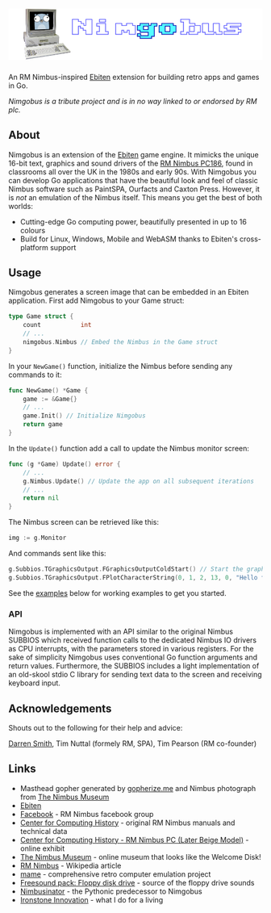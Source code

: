 # ![nimgobus](nimgobusBanner.png)

An RM Nimbus-inspired [Ebiten](https://ebiten.org/) extension for building retro apps and games in Go.

_Nimgobus is a tribute project and is in no way linked to or endorsed by RM plc._

## About

Nimgobus is an extension of the [Ebiten](https://ebiten.org/) game engine.  It mimicks the unique 16-bit text, graphics and sound drivers of the [RM Nimbus PC186](https://en.wikipedia.org/wiki/RM_Nimbus), found in classrooms all over the UK in the 1980s and early 90s.  With Nimgobus you can develop Go applications that have the beautiful look and feel of classic Nimbus software such as PaintSPA, Ourfacts and Caxton Press.  However, it is _not_ an emulation of the Nimbus itself.  This means you get the best of both worlds:

- Cutting-edge Go computing power, beautifully presented in up to 16 colours
- Build for Linux, Windows, Mobile and WebASM thanks to Ebiten's cross-platform support

## Usage

Nimgobus generates a screen image that can be embedded in an Ebiten application.  First add Nimgobus to your Game struct:

```go
type Game struct {
	count           int
	// ...
	nimgobus.Nimbus // Embed the Nimbus in the Game struct
}
```

In your `NewGame()` function, initialize the Nimbus before sending any commands to it:

```go
func NewGame() *Game {
	game := &Game{}
	// ...
	game.Init() // Initialize Nimgobus
	return game
}
```

In the `Update()` function add a call to update the Nimbus monitor screen:

```go
func (g *Game) Update() error {
	// ...
	g.Nimbus.Update() // Update the app on all subsequent iterations
	// ...
	return nil
}
```

The Nimbus screen can be retrieved like this:

```go
img := g.Monitor
```

And commands sent like this:

```go
g.Subbios.TGraphicsOutput.FGraphicsOutputColdStart() // Start the graphics system
g.Subbios.TGraphicsOutput.FPlotCharacterString(0, 1, 2, 13, 0, "Hello there!", 0, 0) // Say hello
```

See the [examples](#Examples) below for working examples to get you started.

### API

Nimgobus is implemented with an API similar to the original Nimbus SUBBIOS which received function calls to the dedicated Nimbus IO drivers as CPU interrupts, with the parameters stored in various registers.  For the sake of simplicity Nimgobus uses conventional Go function arguments and return values.  Furthermore, the SUBBIOS includes a light implementation of an old-skool stdio C library for sending text data to the screen and receiving keyboard input.

## Acknowledgements

Shouts out to the following for their help and advice:

[Darren Smith](https://thenimbus.co.uk/), Tim Nuttal (formely RM, SPA), Tim Pearson (RM co-founder)

## Links

- Masthead gopher generated by [gopherize.me](https://gopherize.me/) and Nimbus photograph from [The Nimbus Museum](https://www.thenimbus.co.uk/range-of-nimbus-computers)
- [Ebiten](https://ebiten.org/)
- [Facebook](https://www.facebook.com/RMNimbus/) - RM Nimbus facebook group
- [Center for Computing History](http://www.computinghistory.org.uk/) - original RM Nimbus manuals and technical data
- [Center for Computing History - RM Nimbus PC (Later Beige Model)](http://www.computinghistory.org.uk/det/41537/RM-Nimbus-PC-(Later-Beige-Model)/) - online exhibit
- [The Nimbus Museum](https://thenimbus.co.uk/) - online museum that looks like the Welcome Disk!
- [RM Nimbus](https://en.wikipedia.org/wiki/RM_Nimbus) - Wikipedia article
- [mame](https://www.mamedev.org/) - comprehensive retro computer emulation project
- [Freesound pack: Floppy disk drive](https://freesound.org/people/MrAuralization/packs/15891/) - source of the floppy drive sounds
- [Nimbusinator](https://github.com/adamstimb/nimbusinator) - the Pythonic predecessor to Nimgobus
- [Ironstone Innovation](https://ironstoneinnovation.eu) - what I do for a living
